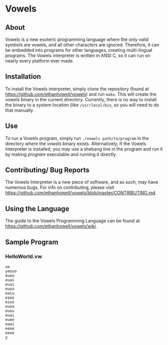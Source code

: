 # Vowels
## About
Vowels is a new esoteric programming language where the only valid symbols are vowels, and all other characters are ignored. Therefore, it can be embedded into programs for other languages, creating multi-lingual programs. The Vowels interpreter is written in ANSI C, so it can run on nearly every platform ever made.

## Installation
To install the Vowels interpreter, simply clone the repository (found at https://github.com/ethanhowell/vowels) and run `make`. This will create the _vowels_ binary in the current directory. Currently, there is no way to install the binary to a system location (like `/usr/local/bin`, so you will need to do that manually.

## Use
To run a Vowels program, simply run `./vowels path/to/program` in the directory where the _vowels_ binary exists. Alternatively, if the Vowels Interpreter is installed, you may use a shebang line in the program and run it by making _program_ executable and running it directly.

## Contributing/ Bug Reports
The Vowels Interpreter is a new piece of software, and as such, may have numerous bugs. For info on contributing, please visit https://github.com/ethanhowell/vowels/blob/master/CONTRIBUTING.md.

## Using the Language
The guide to the Vowels Programming Language can be found at https://github.com/ethanhowell/vowels/wiki.

## Sample Program
### HelloWorld.vw
	ue
	yeouo
	euea
	euai
	euai
	euoa
	eaiu
	eaao
	eioo
	euoa
	euou
	euai
	euee
	eaai
	eeoe
	eeee
	y
